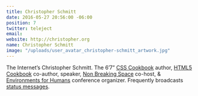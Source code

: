 ```yaml
---
title: Christopher Schmitt
date: 2016-05-27 20:56:00 -06:00
position: 7
twitter: teleject
email: 
website: http://christopher.org
name: Christopher Schmitt
image: "/uploads/user_avatar_christopher-schmitt_artwork.jpg"
---
```


The Internet’s Christopher Schmitt. The 6’7” [CSS Cookbook](http://www.amazon.com/exec/obidos/ASIN/059615593X/heatvisioncom-20) author, [HTML5 Cookbook](http://www.amazon.com/Cookbook-Cookbooks-OReilly-Christopher-Schmitt/dp/1449396798/heatvisioncom-20) co-author, speaker, [Non Breaking Space](http://goodstuff.fm/nbsp) co-host, & [Environments for Humans](http://environmentsforhumans.com/) conference organizer. Frequently broadcasts [status messages](http://twitter.com/teleject).